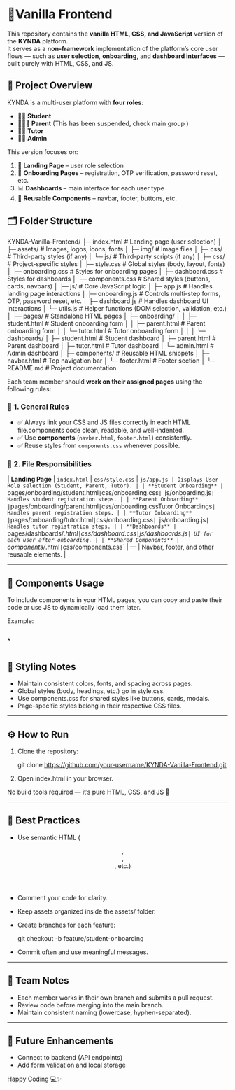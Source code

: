 # 🌟Vanilla Frontend

This repository contains the **vanilla HTML, CSS, and JavaScript** version of the **KYNDA** platform.  
It serves as a **non-framework** implementation of the platform’s core user flows — such as **user selection**, **onboarding**, and **dashboard interfaces** — built purely with HTML, CSS, and JS.


## 🧭 Project Overview

KYNDA is a multi-user platform with **four roles**:
- 🧑‍🎓 **Student**
- 👨‍👩‍👧 **Parent** (This has been suspended, check main group  )
- 🧑‍🏫 **Tutor**
- 🧑‍💼 **Admin**

This version focuses on:
1. 🎯 **Landing Page** – user role selection
2. 🧾 **Onboarding Pages** – registration, OTP verification, password reset, etc.
3. 📊 **Dashboards** – main interface for each user type
4. 🧱 **Reusable Components** – navbar, footer, buttons, etc.


## 🗂 Folder Structure

KYNDA-Vanilla-Frontend/
├─ index.html              # Landing page (user selection)
│
├─ assets/                 # Images, logos, icons, fonts
│   ├─ img/                # Image files
│   ├─ css/                # Third-party styles (if any)
│   └─ js/                 # Third-party scripts (if any)
│
├─ css/                    # Project-specific styles
│   ├─ style.css           # Global styles (body, layout, fonts)
│   ├─ onboarding.css      # Styles for onboarding pages
│   ├─ dashboard.css       # Styles for dashboards
│   └─ components.css      # Shared styles (buttons, cards, navbars)
│
├─ js/                     # Core JavaScript logic
│   ├─ app.js              # Handles landing page interactions
│   ├─ onboarding.js       # Controls multi-step forms, OTP, password reset, etc.
│   ├─ dashboard.js        # Handles dashboard UI interactions
│   └─ utils.js            # Helper functions (DOM selection, validation, etc.)
│
├─ pages/                  # Standalone HTML pages
│   ├─ onboarding/
│   │   ├─ student.html    # Student onboarding form
│   │   ├─ parent.html     # Parent onboarding form
│   │   └─ tutor.html      # Tutor onboarding form
│   │
│   └─ dashboards/
│       ├─ student.html    # Student dashboard
│       ├─ parent.html     # Parent dashboard
│       ├─ tutor.html      # Tutor dashboard
│       └─ admin.html      # Admin dashboard
│
├─ components/             # Reusable HTML snippets
│   ├─ navbar.html         # Top navigation bar
│   └─ footer.html         # Footer section
│
└─ README.md               # Project documentation


Each team member should **work on their assigned pages** using the following rules:

### 🧭 1. General Rules
- ✅ Always link your CSS and JS files correctly in each HTML file.components code clean, readable, and well-indented.
- ✅ Use **components** (`navbar.html`, `footer.html`) consistently.
- ✅ Reuse styles from `components.css` whenever possible.

### 🎯 2. File Responsibilities

| **Landing Page** | `index.html` | `css/style.css` | `js/app.js | Displays User Role selection (Student, Parent, Tutor). |
| **Student Onboarding** | `pages/onboarding/student.html` | `css/onboarding.css`| `js/onboarding.js` | Handles student registration steps. |
| **Parent Onboarding** | `pages/onboarding/parent.html` | `css/onboarding.cssTutor Onboardings` | Handles parent registration steps. |
| **Tutor Onboarding** | `pages/onboarding/tutor.html` | `css/onboarding.css`| `js/onboarding.js`| Handles tutor registration steps. |
| **Dashboards** | `pages/dashboards/*.html` | `css/dashboard.css` | `js/dashboards.js`| UI for each user after onboarding. |
| **Shared Components** | `components/*.html` | `css/components.css` | — | Navbar, footer, and other reusable elements. |

---

## 🧱 Components Usage
To include components in your HTML pages, you can copy and paste their code or use JS to dynamically load them later.

Example:
<!-- Include navbar -->
<div id="navbar-placeholder"></div>

<!-- Later you can inject navbar.html via JS -->
`
---

## 🎨 Styling Notes

* Maintain consistent colors, fonts, and spacing across pages.
* Global styles (body, headings, etc.) go in style.css.
* Use components.css for shared styles like buttons, cards, modals.
* Page-specific styles belong in their respective CSS files.

---

## ⚙️ How to Run

1. Clone the repository:

  
   git clone https://github.com/your-username/KYNDA-Vanilla-Frontend.git
   
2. Open index.html in your browser.

No build tools required — it’s pure HTML, CSS, and JS 🎉

---

## 🧠 Best Practices

* Use semantic HTML (<header>, <main>, <footer>, etc.)
* Comment your code for clarity.
* Keep assets organized inside the assets/ folder.
* Create branches for each feature:

 
  git checkout -b feature/student-onboarding
  
* Commit often and use meaningful messages.

---

## 👥 Team Notes

* Each member works in their own branch and submits a pull request.
* Review code before merging into the main branch.
* Maintain consistent naming (lowercase, hyphen-separated).

---

## 🚀 Future Enhancements

* Connect to backend (API endpoints)
* Add form validation and local storage


Happy Coding 💻✨
